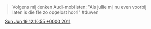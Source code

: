 > Volgens mij denken Audi\-mobilisten: "Als jullie mij nu even voorbij laten is die file zo opgelost hoor\!" \#duwen

<img src="../../media/tweet.ico" width="12" /> [Sun Jun 19 12:10:55 +0000 2011](https://twitter.com/DromerDenker/status/82420091723059200)